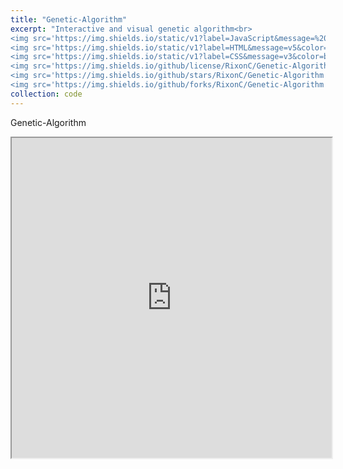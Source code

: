 ```yaml
---
title: "Genetic-Algorithm"
excerpt: "Interactive and visual genetic algorithm<br>
<img src='https://img.shields.io/static/v1?label=JavaScript&message=%20&color=blueviolet&style=flat&logo=javascript&logoColor=white' href='/'>
<img src='https://img.shields.io/static/v1?label=HTML&message=v5&color=blueviolet&style=flat&logo=html5&logoColor=white' href='/'>
<img src='https://img.shields.io/static/v1?label=CSS&message=v3&color=blueviolet&style=flat&logo=css3&logoColor=white' href='/'>
<img src='https://img.shields.io/github/license/RixonC/Genetic-Algorithm' href='/'>
<img src='https://img.shields.io/github/stars/RixonC/Genetic-Algorithm' href='/'>
<img src='https://img.shields.io/github/forks/RixonC/Genetic-Algorithm' href='/'>"
collection: code
---
```

Genetic-Algorithm

<iframe 
    width="512"
    height="512"
    src="https://rixonc.github.io/Genetic-Algorithm/">
</iframe>
